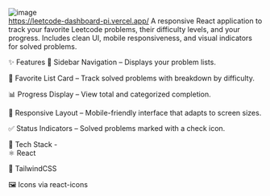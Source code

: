![image](https://github.com/user-attachments/assets/d18521cc-1816-4f0c-97cc-07a4eeb6f5ac) <br />
https://leetcode-dashboard-pi.vercel.app/
A responsive React application to track your favorite Leetcode problems, their difficulty levels, and your progress. Includes clean UI, mobile responsiveness, and visual indicators for solved problems.

✨ Features
📂 Sidebar Navigation – Displays your problem lists.

🌟 Favorite List Card – Track solved problems with breakdown by difficulty.

📊 Progress Display – View total and categorized completion.

📱 Responsive Layout – Mobile-friendly interface that adapts to screen sizes.

✅ Status Indicators – Solved problems marked with a check icon.

🧱 Tech Stack -  <br/>
⚛️ React

🎨 TailwindCSS

🖼️ Icons via react-icons
